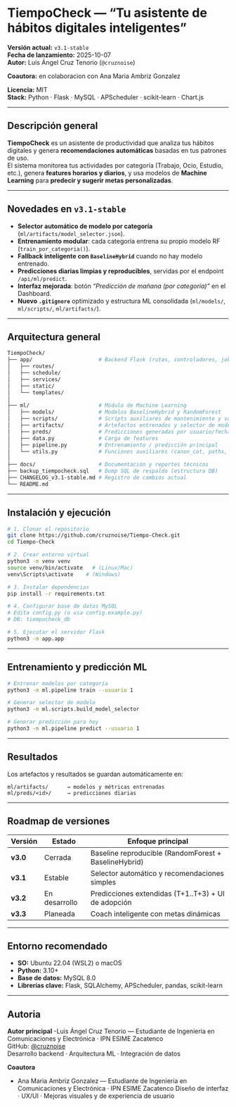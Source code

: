 #  TiempoCheck — “Tu asistente de hábitos digitales inteligentes”

**Versión actual:** `v3.1-stable`  
**Fecha de lanzamiento:** 2025-10-07  
**Autor:** Luis Ángel Cruz Tenorio (`@cruznoise`)

**Coautora:** en colaboracion con Ana Maria Ambriz Gonzalez

**Licencia:** MIT  
**Stack:** Python · Flask · MySQL · APScheduler · scikit-learn · Chart.js

---

##  Descripción general

**TiempoCheck** es un asistente de productividad que analiza tus hábitos digitales y genera **recomendaciones automáticas** basadas en tus patrones de uso.  
El sistema monitorea tus actividades por categoría (Trabajo, Ocio, Estudio, etc.), genera **features horarios y diarios**, y usa modelos de **Machine Learning** para **predecir y sugerir metas personalizadas**.

---

##  Novedades en `v3.1-stable`

- **Selector automático de modelo por categoría** (`ml/artifacts/model_selector.json`).
- **Entrenamiento modular**: cada categoría entrena su propio modelo RF (`train_por_categoria()`).
- **Fallback inteligente con `BaselineHybrid`** cuando no hay modelo entrenado.
- **Predicciones diarias limpias y reproducibles**, servidas por el endpoint `/api/ml/predict`.
- **Interfaz mejorada**: botón *“Predicción de mañana (por categoría)”* en el Dashboard.
- **Nuevo `.gitignore`** optimizado y estructura ML consolidada (`ml/models/`, `ml/scripts/`, `ml/artifacts/`).

---

##  Arquitectura general

```bash
TiempoCheck/
├── app/                     # Backend Flask (rutas, controladores, jobs APScheduler)
│   ├── routes/
│   ├── schedule/
│   ├── services/
│   ├── static/
│   └── templates/
│
├── ml/                      # Módulo de Machine Learning
│   ├── models/              # Modelos BaselineHybrid y RandomForest
│   ├── scripts/             # Scripts auxiliares de mantenimiento y validación
│   ├── artifacts/           # Artefactos entrenados y selector de modelos
│   ├── preds/               # Predicciones generadas por usuario/fecha
│   ├── data.py              # Carga de features
│   ├── pipeline.py          # Entrenamiento / predicción principal
│   └── utils.py             # Funciones auxiliares (canon_cat, paths, etc.)
│
├── docs/                    # Documentación y reportes técnicos
├── backup_tiempocheck.sql   # Dump SQL de respaldo (estructura DB)
├── CHANGELOG_v3.1-stable.md # Registro de cambios actual
└── README.md
```

---

##  Instalación y ejecución

```bash
# 1. Clonar el repositorio
git clone https://github.com/cruznoise/Tiempo-Check.git
cd Tiempo-Check

# 2. Crear entorno virtual
python3 -m venv venv
source venv/bin/activate   # (Linux/Mac)
venv\Scripts\activate    # (Windows)

# 3. Instalar dependencias
pip install -r requirements.txt

# 4. Configurar base de datos MySQL
# Edita config.py (o usa config.example.py)
# DB: tiempocheck_db

# 5. Ejecutar el servidor Flask
python3 -m app.app
```

---

## Entrenamiento y predicción ML

```bash
# Entrenar modelos por categoría
python3 -m ml.pipeline train --usuario 1

# Generar selector de modelo
python3 -m ml.scripts.build_model_selector

# Generar predicción para hoy
python3 -m ml.pipeline predict --usuario 1
```

---

##  Resultados

Los artefactos y resultados se guardan automáticamente en:
```
ml/artifacts/      → modelos y métricas entrenadas
ml/preds/<id>/     → predicciones diarias
```

---

##  Roadmap de versiones

| Versión | Estado | Enfoque principal |
|----------|---------|------------------|
| **v3.0** |  Cerrada | Baseline reproducible (RandomForest + BaselineHybrid) |
| **v3.1** |  Estable | Selector automático y recomendaciones simples |
| **v3.2** |  En desarrollo | Predicciones extendidas (T+1..T+3) + UI de adopción |
| **v3.3** |  Planeada | Coach inteligente con metas dinámicas |

---

##  Entorno recomendado
- **SO:** Ubuntu 22.04 (WSL2) o macOS  
- **Python:** 3.10+  
- **Base de datos:** MySQL 8.0  
- **Librerías clave:** Flask, SQLAlchemy, APScheduler, pandas, scikit-learn

---

##  Autoria
**Autor principal**
-Luis Ángel Cruz Tenorio — Estudiante de Ingeniería en Comunicaciones y Electrónica · IPN ESIME Zacatenco  
GitHub: [@cruznoise](https://github.com/cruznoise)  
Desarrollo backend · Arquitectura ML · Integración de datos

**Coautora**
- Ana Maria Ambriz Gonzalez — Estudiante de Ingeniería en Comunicaciones y Electrónica · IPN ESIME Zacatenco
  Diseño de interfaz · UX/UI · Mejoras visuales y de experiencia de usuario
